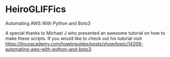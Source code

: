 # HeiroGLIFFics
Automating AWS With Python and Boto3

A special thanks to Michael J who presented an awesome tutorial on how to make these scripts. If you would like to check out his tutorial visit https://linuxacademy.com/howtoguides/posts/show/topic/14209-automating-aws-with-python-and-boto3. 

